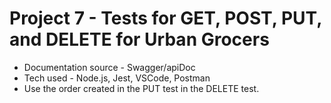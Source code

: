 # Project 7 - Tests for GET, POST, PUT, and DELETE for Urban Grocers
* Documentation source - Swagger/apiDoc
* Tech used - Node.js, Jest, VSCode, Postman
* Use the order created in the PUT test in the DELETE test.
